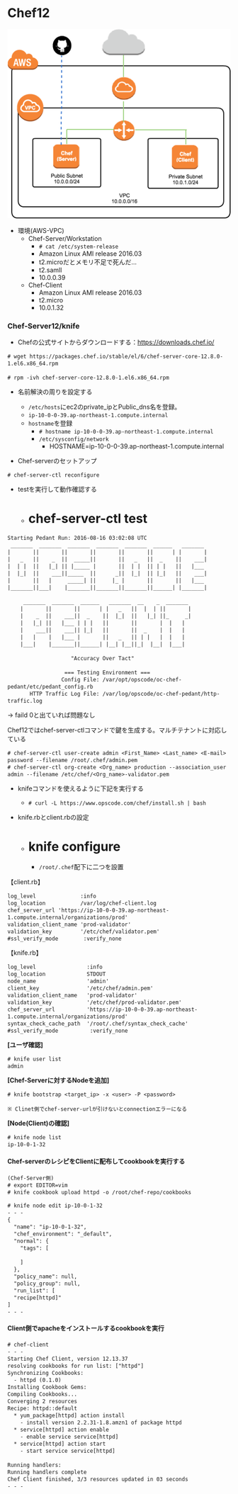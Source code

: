 # Chef12

![Alt Text](https://github.com/yhidetoshi/Pictures/raw/master/aws/aws-chef-server.png)

- 環境(AWS-VPC)
  - Chef-Server/Workstation
    - `# cat /etc/system-release`
    - Amazon Linux AMI release 2016.03
    - t2.microだとメモリ不足で死んだ...
    - t2.samll
    - 10.0.0.39
  - Chef-Client
    - Amazon Linux AMI release 2016.03
    - t2.micro
    - 10.0.1.32

### Chef-Server12/knife

- Chefの公式サイトからダウンロードする：https://downloads.chef.io/
```
# wget https://packages.chef.io/stable/el/6/chef-server-core-12.8.0-1.el6.x86_64.rpm

# rpm -ivh chef-server-core-12.8.0-1.el6.x86_64.rpm
```

- 名前解決の周りを設定する
  - `/etc/hosts`にec2のprivate_ipとPublic_dns名を登録。
  - `ip-10-0-0-39.ap-northeast-1.compute.internal`
  - `hostname`を登録
    - `# hostname ip-10-0-0-39.ap-northeast-1.compute.internal` 
    - `/etc/sysconfig/network`
      - HOSTNAME=ip-10-0-0-39.ap-northeast-1.compute.internal 


- Chef-serverのセットアップ
```
# chef-server-ctl reconfigure
```

- testを実行して動作確認する
  - # chef-server-ctl test
```
Starting Pedant Run: 2016-08-16 03:02:08 UTC
 _______  _______  _______  _______  _______  ______   _______
|       ||       ||       ||       ||       ||      | |       |
|   _   ||    _  ||  _____||       ||   _   ||  _    ||    ___|
|  | |  ||   |_| || |_____ |       ||  | |  || | |   ||   |___
|  |_|  ||    ___||_____  ||      _||  |_|  || |_|   ||    ___|
|       ||   |     _____| ||     |_ |       ||       ||   |___
|_______||___|    |_______||_______||_______||______| |_______|

     _______  _______  ______   _______  __    _  _______
    |       ||       ||      | |   _   ||  |  | ||       |
    |    _  ||    ___||  _    ||  |_|  ||   |_| ||_     _|
    |   |_| ||   |___ | | |   ||       ||       |  |   |
    |    ___||    ___|| |_|   ||       ||  _    |  |   |
    |   |    |   |___ |       ||   _   || | |   |  |   |
    |___|    |_______||______| |__| |__||_|  |__|  |___|

                    "Accuracy Over Tact"

                  === Testing Environment ===
                 Config File: /var/opt/opscode/oc-chef-pedant/etc/pedant_config.rb
       HTTP Traffic Log File: /var/log/opscode/oc-chef-pedant/http-traffic.log
```
-> faild 0と出ていれば問題なし


Chef12ではchef-server-ctlコマンドで鍵を生成する。マルチテナントに対応している
```
# chef-server-ctl user-create admin <First_Name> <Last_name> <E-mail> password --filename /root/.chef/admin.pem
# chef-server-ctl org-create <Org_name> production --association_user admin --filename /etc/chef/<Org_name>-validator.pem
```

- knifeコマンドを使えるように下記を実行する
  - `# curl -L https://www.opscode.com/chef/install.sh | bash`

- knife.rbとclient.rbの設定
  - # knife configure
    - `/root/.chef`配下に二つを設置

【client.rb】
```
log_level              :info
log_location           /var/log/chef-client.log
chef_server_url 'https://ip-10-0-0-39.ap-northeast-1.compute.internal/organizations/prod'
validation_client_name 'prod-validator'
validation_key         '/etc/chef/validator.pem'
#ssl_verify_mode        :verify_none
```

【knife.rb】
```
log_level                :info
log_location             STDOUT
node_name                'admin'
client_key               '/etc/chef/admin.pem'
validation_client_name   'prod-validator'
validation_key           '/etc/chef/prod-validator.pem'
chef_server_url          'https://ip-10-0-0-39.ap-northeast-1.compute.internal/organizations/prod'
syntax_check_cache_path  '/root/.chef/syntax_check_cache'
#ssl_verify_mode          :verify_none
```

**[ユーザ確認]**
```
# knife user list
admin
```

**[Chef-Serverに対するNodeを追加]**
```
# knife bootstrap <target_ip> -x <user> -P <password>

※ Clinet側でchef-server-urlが引けないとconnectionエラーになる
```


**[Node(Client)の確認]**
```
# knife node list
ip-10-0-1-32
```


#### Chef-serverのレシピをClientに配布してcookbookを実行する
```
(Chef-Server側)
# export EDITOR=vim
# knife cookbook upload httpd -o /root/chef-repo/cookbooks
```


```
# knife node edit ip-10-0-1-32
- - - 
{
  "name": "ip-10-0-1-32",
  "chef_environment": "_default",
  "normal": {
    "tags": [

    ]
  },
  "policy_name": null,
  "policy_group": null,
  "run_list": [
  "recipe[httpd]"
]
- - - 
```

#### Client側でapacheをインストールするcookbookを実行
```
# chef-client
- - - 
Starting Chef Client, version 12.13.37
resolving cookbooks for run list: ["httpd"]
Synchronizing Cookbooks:
  - httpd (0.1.0)
Installing Cookbook Gems:
Compiling Cookbooks...
Converging 2 resources
Recipe: httpd::default
  * yum_package[httpd] action install
    - install version 2.2.31-1.8.amzn1 of package httpd
  * service[httpd] action enable
    - enable service service[httpd]
  * service[httpd] action start
    - start service service[httpd]

Running handlers:
Running handlers complete
Chef Client finished, 3/3 resources updated in 03 seconds
- - - 
```
